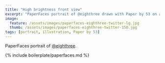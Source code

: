 ```yaml
---
title: "High brightness front view"
excerpt: "PaperFaces portrait of @eighthree drawn with Paper by 53 on an iPad."
image: 
  feature: /assets/images/paperfaces-eighthree-twitter-lg.jpg
  thumb: /assets/images/paperfaces-eighthree-twitter-150.jpg
tags: [portrait, illustration, Paper by 53]
---
```


PaperFaces portrait of [@eighthree](http://twitter.com/eighthree).

{% include boilerplate/paperfaces.md %}